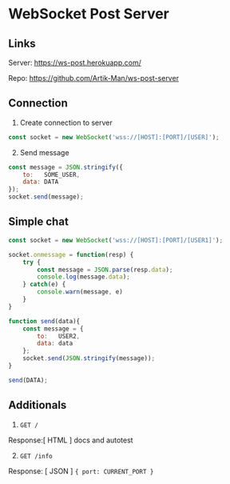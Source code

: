 # WebSocket Post Server

## Links
Server:
https://ws-post.herokuapp.com/

Repo:
https://github.com/Artik-Man/ws-post-server

## Connection
1. Create connection to server
```JavaScript
const socket = new WebSocket('wss://[HOST]:[PORT]/[USER]');
```
2. Send message
```JavaScript
const message = JSON.stringify({
    to:   SOME_USER,
    data: DATA
});
socket.send(message);
```

## Simple chat
```JavaScript
const socket = new WebSocket('wss://[HOST]:[PORT]/[USER1]');

socket.onmessage = function(resp) {
    try {
        const message = JSON.parse(resp.data);
        console.log(message.data);
    } catch(e) {
        console.warn(message, e)
    }
}

function send(data){
    const message = {
        to:   USER2,
        data: data
    };
    socket.send(JSON.stringify(message));
}

send(DATA);
```

## Additionals
1. `GET /` 

Response:[ HTML ] docs and autotest

2. `GET /info`

Response: [ JSON ] ```{ port: CURRENT_PORT }```
